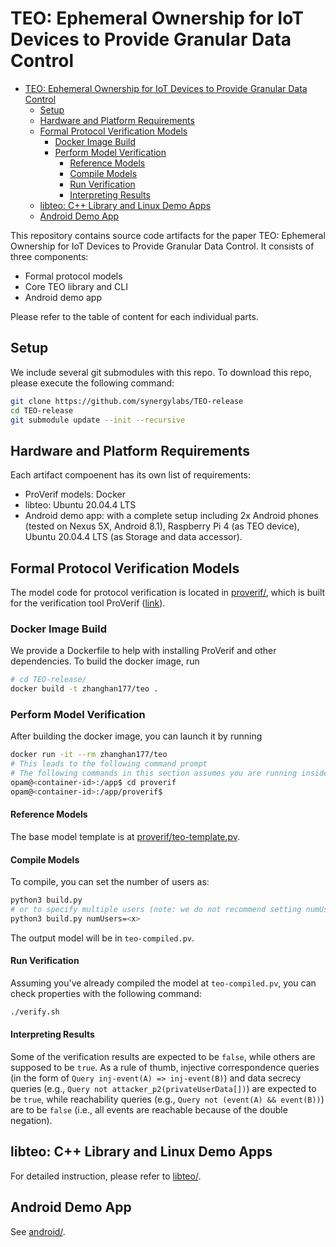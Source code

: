 # TEO: Ephemeral Ownership for IoT Devices to Provide Granular Data Control
- [TEO: Ephemeral Ownership for IoT Devices to Provide Granular Data Control](#teo-ephemeral-ownership-for-iot-devices-to-provide-granular-data-control)
  - [Setup](#setup)
  - [Hardware and Platform Requirements](#hardware-and-platform-requirements)
  - [Formal Protocol Verification Models](#formal-protocol-verification-models)
    - [Docker Image Build](#docker-image-build)
    - [Perform Model Verification](#perform-model-verification)
      - [Reference Models](#reference-models)
      - [Compile Models](#compile-models)
      - [Run Verification](#run-verification)
      - [Interpreting Results](#interpreting-results)
  - [libteo: C++ Library and Linux Demo Apps](#libteo-c-library-and-linux-demo-apps)
  - [Android Demo App](#android-demo-app)

This repository contains source code artifacts for the paper TEO: Ephemeral Ownership for IoT Devices to Provide Granular Data Control. It consists of three components:
- Formal protocol models
- Core TEO library and CLI
- Android demo app

Please refer to the table of content for each individual parts.

## Setup

We include several git submodules with this repo. To download this repo, please execute the following command:
```bash
git clone https://github.com/synergylabs/TEO-release
cd TEO-release
git submodule update --init --recursive
```

## Hardware and Platform Requirements

Each artifact compoenent has its own list of requirements:
- ProVerif models: Docker
- libteo: Ubuntu 20.04.4 LTS
- Android demo app: with a complete setup including 2x Android phones (tested on Nexus 5X, Android 8.1), Raspberry Pi 4 (as TEO device), Ubuntu 20.04.4 LTS (as Storage and data accessor).

## Formal Protocol Verification Models

The model code for protocol verification is located in [proverif/](proverif/), which is built for the verification tool ProVerif ([link](https://bblanche.gitlabpages.inria.fr/proverif/)).

### Docker Image Build

We provide a Dockerfile to help with installing ProVerif and other dependencies. To build the docker image, run
```bash
# cd TEO-release/
docker build -t zhanghan177/teo .
```

### Perform Model Verification

After building the docker image, you can launch it by running
```bash
docker run -it --rm zhanghan177/teo
# This leads to the following command prompt
# The following commands in this section assumes you are running inside this container
opam@<container-id>:/app$ cd proverif
opam@<container-id>:/app/proverif$ 
```

#### Reference Models

The base model template is at [proverif/teo-template.pv](proverif/teo-template.pv).

#### Compile Models

To compile, you can set the number of users as:
```bash
python3 build.py 
# or to specify multiple users (note: we do not recommend setting numUsers > 3 as verification can take a long time):
python3 build.py numUsers=<x>
```

The output model will be in `teo-compiled.pv`.

#### Run Verification

Assuming you've already compiled the model at `teo-compiled.pv`, you can check properties with the following command:
```bash
./verify.sh
```

#### Interpreting Results

Some of the verification results are expected to be `false`, while others are supposed to be `true`. As a rule of thumb, injective correspondence queries (in the form of `Query inj-event(A) => inj-event(B)`) and data secrecy queries (e.g., `Query not attacker_p2(privateUserData[])`) are expected to be `true`, while reachability queries (e.g., `Query not (event(A) && event(B))`) are to be `false` (i.e., all events are reachable because of the double negation).

## libteo: C++ Library and Linux Demo Apps

For detailed instruction, please refer to [libteo/](https://github.com/zhanghan177/libteo).

## Android Demo App

See [android/](android/).

